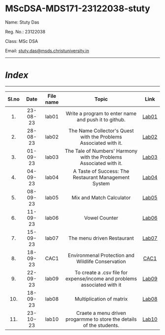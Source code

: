 # MScDSA-MDS171-23122038-stuty

Name: Stuty Das

Reg. No.: 23122038

Class: MSc DSA

Email: stuty.das@msds.christuniversity.in

***
# *Index*
***                             



|Sl.no|Date|File name|Topic|Link|
|:----:|:----:|:---:|:----:|:----:|
|1.|23-08-23|lab01|Write a program to enter name and push it to github.|[Lab01](https://github.com/Stuty23/MScDSA-MDS171-23122038-stuty/blob/4fa96b0d43606d40266913529f8ce0151b1320c0/Lab01.ipynb)|
|2.|28-08-23|lab02|The Name Collector's Quest with the Problems Associated with it.|[Lab02](https://github.com/Stuty23/MScDSA-MDS171-23122038-stuty/blob/4fa96b0d43606d40266913529f8ce0151b1320c0/Lab%2002.ipynb)|
|3.|01-09-23|lab03|The Tale of Numbers' Harmony with the Problems Associated with it.|[Lab03](https://github.com/Stuty23/MScDSA-MDS171-23122038-stuty/blob/4fa96b0d43606d40266913529f8ce0151b1320c0/lab_03.ipynb)|
|4.|04-09-23|lab04|A Taste of Success: The Restaurant Management System|[Lab04](https://github.com/Stuty23/MScDSA-MDS171-23122038-stuty/blob/4fa96b0d43606d40266913529f8ce0151b1320c0/Lab04.ipynb)|
|5.|08-09-23|lab05|Mix and Match Calculator|[Lab05](https://github.com/Stuty23/MScDSA-MDS171-23122038-stuty/tree/main/Lab%2005)|
|6.|11-09-23|lab06|Vowel Counter|[Lab06](https://github.com/Stuty23/MScDSA-MDS171-23122038-stuty/blob/74cd62ac159a32fce1fc9598c60ccdd8401a5e2c/Lab_06.ipynb)|
|7.|15-09-23|lab07|The menu driven Restaurant|[Lab07](https://github.com/Stuty23/MScDSA-MDS171-23122038-stuty/blob/2d9765b3306931f8a16fc1841adcbfa510577db8/Lab_07.ipynb)|
|8.|18-09-23|CAC1|Environmenal Protection and Wildlife Conservation|[CAC1](https://github.com/Stuty23/MScDSA-MDS171-23122038-stuty/blob/2d9765b3306931f8a16fc1841adcbfa510577db8/cac_1.ipynb)|
|9.|22-09-23|lab09|To create a .csv file for expense/income and problems associated with it|[Lab09](https://github.com/Stuty23/MScDSA-MDS171-23122038-stuty/tree/2d9765b3306931f8a16fc1841adcbfa510577db8/lab09)|
|10.|18-09-23|lab08|Multiplication of matrix|[Lab08](https://github.com/Stuty23/MScDSA-MDS171-23122038-stuty/blob/83a7f2c4043b7d6d6272d24d704fe46915c20ecd/Lab_08.ipynb)|
|11.|23-10-23|lab10|Craete a menu driven progarmme to store the details of the students.|[Lab10](https://github.com/Stuty23/MScDSA-MDS171-23122038-stuty/blob/main/Lab_10.py)|